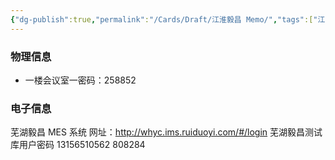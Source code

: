 ```yaml
---
{"dg-publish":true,"permalink":"/Cards/Draft/江淮毅昌 Memo/","tags":["江淮毅昌"]}
---
```


### 物理信息
- 一楼会议室一密码：258852

### 电子信息

芜湖毅昌 MES 系统
网址：http://whyc.ims.ruiduoyi.com/#/login
芜湖毅昌测试库用户密码
13156510562
808284